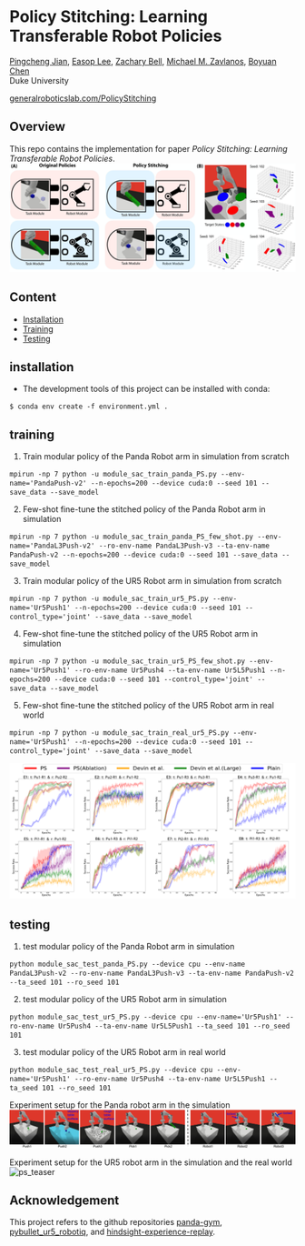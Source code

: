 # Policy Stitching: Learning Transferable Robot Policies

[Pingcheng Jian](https://pingcheng-jian.github.io/),
[Easop Lee](https://www.linkedin.com/in/easoplee),
[Zachary Bell](https://www.linkedin.com/in/zachary-bell-976b55142),
[Michael M. Zavlanos](https://mems.duke.edu/faculty/michael-zavlanos),
[Boyuan Chen](http://boyuanchen.com/)
<br>
Duke University
<br>

[generalroboticslab.com/PolicyStitching](http://generalroboticslab.com/PolicyStitching/)


## Overview
This repo contains the implementation for paper *Policy Stitching: Learning Transferable Robot Policies*.
![ps_teaser](figures/teaser.jpg)

## Content

- [Installation](#installation)
- [Training](#training)
- [Testing](#testing)

## installation
- The development tools of this project can be installed with conda:
``` 
$ conda env create -f environment.yml .
```

## training
1. Train modular policy of the Panda Robot arm in simulation from scratch
```
mpirun -np 7 python -u module_sac_train_panda_PS.py --env-name='PandaPush-v2' --n-epochs=200 --device cuda:0 --seed 101 --save_data --save_model
```

2. Few-shot fine-tune the stitched policy of the Panda Robot arm in simulation
```
mpirun -np 7 python -u module_sac_train_panda_PS_few_shot.py --env-name='PandaL3Push-v2' --ro-env-name PandaL3Push-v3 --ta-env-name PandaPush-v2 --n-epochs=200 --device cuda:0 --seed 101 --save_data --save_model
```

3. Train modular policy of the UR5 Robot arm in simulation from scratch
```
mpirun -np 7 python -u module_sac_train_ur5_PS.py --env-name='Ur5Push1' --n-epochs=200 --device cuda:0 --seed 101 --control_type='joint' --save_data --save_model
```

4. Few-shot fine-tune the stitched policy of the UR5 Robot arm in simulation
```
mpirun -np 7 python -u module_sac_train_ur5_PS_few_shot.py --env-name='Ur5Push1' --ro-env-name Ur5Push4 --ta-env-name Ur5L5Push1 --n-epochs=200 --device cuda:0 --seed 101 --control_type='joint' --save_data --save_model
```

5. Few-shot fine-tune the stitched policy of the UR5 Robot arm in real world
```
mpirun -np 7 python -u module_sac_train_real_ur5_PS.py --env-name='Ur5Push1' --n-epochs=200 --device cuda:0 --seed 101 --control_type='joint' --save_data --save_model
```

![ps_teaser](figures/few-shot-plot.png)

## testing
1. test modular policy of the Panda Robot arm in simulation
```
python module_sac_test_panda_PS.py --device cpu --env-name PandaL3Push-v2 --ro-env-name PandaL3Push-v3 --ta-env-name PandaPush-v2 --ta_seed 101 --ro_seed 101
```

2. test modular policy of the UR5 Robot arm in simulation
```
python module_sac_test_ur5_PS.py --device cpu --env-name='Ur5Push1' --ro-env-name Ur5Push4 --ta-env-name Ur5L5Push1 --ta_seed 101 --ro_seed 101
```

3. test modular policy of the UR5 Robot arm in real world
```
python module_sac_test_real_ur5_PS.py --device cpu --env-name='Ur5Push1' --ro-env-name Ur5Push4 --ta-env-name Ur5L5Push1 --ta_seed 101 --ro_seed 101
```

Experiment setup for the Panda robot arm in the simulation
![ps_teaser](figures/task_robot.jpg)

Experiment setup for the UR5 robot arm in the simulation and the real world
![ps_teaser](figures/real-exp.png)

## Acknowledgement

This project refers to the github repositories [panda-gym](https://github.com/qgallouedec/panda-gym), 
[pybullet_ur5_robotiq](https://github.com/ElectronicElephant/pybullet_ur5_robotiq), and 
[hindsight-experience-replay](https://github.com/TianhongDai/hindsight-experience-replay).


